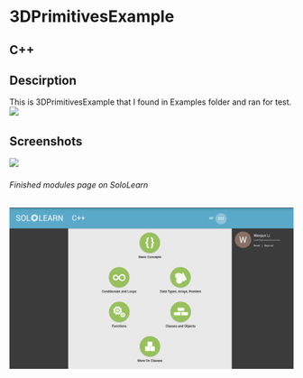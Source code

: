 # 3DPrimitivesExample

## C++

## Descirption

This is 3DPrimitivesExample that I found in Examples folder and ran for test.</br>
![](images/dog.gif)

## Screenshots

![](images/3DPrimitivesExample.gif)

###### Finished modules page on SoloLearn

![](images/Wk02%20finished%20modules.png)
